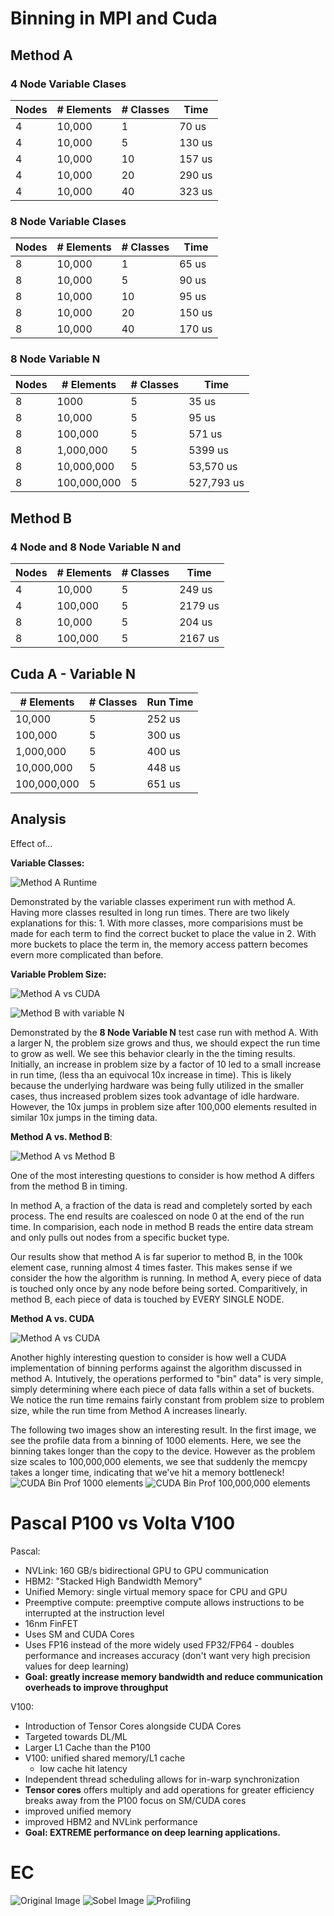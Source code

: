 # Binning in MPI and Cuda

## Method A

### 4 Node Variable Clases
| Nodes | # Elements | # Classes | Time   |
|-------|------------|-----------|--------|
| 4     | 10,000     | 1         | 70 us  |
| 4     | 10,000     | 5         | 130 us |
| 4     | 10,000     | 10        | 157 us |
| 4     | 10,000     | 20        | 290 us |
| 4     | 10,000     | 40        | 323 us |

### 8 Node Variable Clases
| Nodes | # Elements | # Classes | Time   |
|-------|------------|-----------|--------|
| 8     | 10,000     | 1         | 65 us  |
| 8     | 10,000     | 5         | 90 us  |
| 8     | 10,000     | 10        | 95 us  |
| 8     | 10,000     | 20        | 150 us |
| 8     | 10,000     | 40        | 170 us |

### 8 Node Variable N 
| Nodes | # Elements | # Classes | Time       |
|-------|------------|-----------|------------|
| 8     | 1000       | 5         | 35 us      |
| 8     | 10,000     | 5         | 95 us      |
| 8     | 100,000    | 5         | 571 us     |
| 8     | 1,000,000  | 5         | 5399 us    |
| 8     | 10,000,000 | 5         | 53,570 us  |
| 8     | 100,000,000| 5         | 527,793 us |

## Method B
### 4 Node and 8 Node Variable N and 
| Nodes | # Elements | # Classes | Time   |
|-------|------------|-----------|--------|
| 4     | 10,000     | 5         | 249 us |
| 4     | 100,000    | 5         | 2179 us|
| 8     | 10,000     | 5         | 204 us |
| 8     | 100,000    | 5         | 2167 us|

## Cuda A - Variable N
| # Elements  | # Classes |  Run Time               |
|-------------|-----------|-------------------------|
| 10,000      | 5         |  252 us                 |
| 100,000     | 5         |  300 us                 |
| 1,000,000   | 5         |  400 us                 |
| 10,000,000  | 5         |  448 us                 |
| 100,000,000 | 5         |  651 us                 |

## Analysis
Effect of...

**Variable Classes:** 

![Method A Runtime](figures/method_a_runtime.png)

Demonstrated by the variable classes experiment run with method A. 
Having more classes resulted in long run times. There are two likely explanations 
for this:
    1. With more classes, more comparisions must be made for each term to find 
    the correct bucket to place the value in
    2. With more buckets to place the term in, the memory access pattern becomes 
    evern more complicated than before. 

**Variable Problem Size:** 

![Method A vs CUDA](figures/method_a_vs_cuda.png)

![Method B with variable N](figures/method_b.png)

Demonstrated by the **8 Node Variable N** test case run with method A.
With a larger N, the problem size grows and thus, we should expect the run time
to grow as well. We see this behavior clearly in the the timing results. Initially,
an increase in problem size by a factor of 10 led to a small increase in run time,
(less tha an equivocal 10x increase in time). This is likely because the underlying
hardware was being fully utilized in the smaller cases, thus increased problem sizes 
took advantage of idle hardware. However, the 10x jumps in problem size after 
100,000 elements resulted in similar 10x jumps in the timing 
data. 

**Method A vs. Method B**:

![Method A vs Method B](figures/a_vs_b.png)

One of the most interesting questions to consider is how method A differs 
from the method B in timing. 

In method A, a fraction of the data is read and completely sorted by each process. 
The end results are coalesced on node 0 at the end of the run time. 
In comparision, each node in method B reads the entire data stream and only pulls
out nodes from a specific bucket type.

Our results show that method A is far superior to method B, in the 100k element 
case, running almost 4 times faster. This makes sense if we consider the how the
algorithm is running. In method A, every piece of data is touched only once by
any node before being sorted. Comparitively, in method B, each piece of data is
touched by EVERY SINGLE NODE.

**Method A vs. CUDA**

![Method A vs CUDA](figures/method_a_vs_cuda.png)

Another highly interesting question to consider is how well a CUDA implementation 
of binning performs against the algorithm discussed in method A. Intutively,
the operations performed to "bin" data" is very simple, simply determining where 
each piece of data falls within a set of buckets. We notice the run time remains 
fairly constant from problem size to problem size, while the run time from Method 
A increases linearly. 

The following two images show an interesting result. In the first image, we see
the profile data from a binning of 1000 elements. Here, we see the binning takes 
longer than the copy to the device. However as the problem size scales to 
100,000,000 elements, we see that suddenly the memcpy takes a longer time, indicating
that we've hit a memory bottleneck!
![CUDA Bin Prof 1000 elements](figures/cuda_bin_prof.png)
![CUDA Bin Prof 100,000,000 elements](figures/cuda_100000000_prof.png)


# Pascal P100 vs Volta V100
Pascal:
- NVLink: 160 GB/s bidirectional GPU to GPU communication
- HBM2: "Stacked High Bandwidth Memory"
- Unified Memory: single virtual memory space for CPU and GPU
- Preemptive compute: preemptive compute allows instructions to be interrupted
at the instruction level
- 16nm FinFET
- Uses SM and CUDA Cores
- Uses FP16 instead of the more widely used FP32/FP64 - doubles performance and
increases accuracy (don't want very high precision values for deep learning)
- **Goal: greatly increase memory bandwidth and reduce communication overheads to 
improve throughput**

V100:
- Introduction of Tensor Cores alongside CUDA Cores
- Targeted towards DL/ML
- Larger L1 Cache than the P100
- V100: unified shared memory/L1 cache
    - low cache hit latency
- Independent thread scheduling allows for in-warp synchronization
- **Tensor cores** offers multiply and add operations for greater efficiency
breaks away from the P100 focus on SM/CUDA cores
- improved unified memory
- improved HBM2 and NVLink performance
- **Goal: EXTREME performance on deep learning applications.**

# EC
![Original Image](ec/input/leopard.jpg)
![Sobel Image](ec/edge.jpg)
![Profiling](figures/sobel_prof.png)
